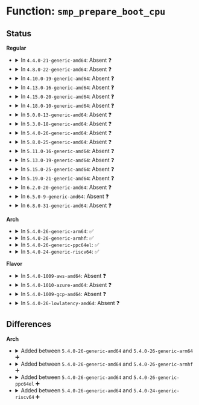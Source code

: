 # Function: <code>smp_prepare_boot_cpu</code>

## Status
<b>Regular</b>
<ul>
<li>
<details>
<summary>In <code>4.4.0-21-generic-amd64</code>: Absent ❓</summary>

```json
{
  "name": "smp_prepare_boot_cpu",
  "collision_type": "Unique Static",
  "inline_type": "Full",
  "funcs": [
    {
      "addr": 18446744071594941732,
      "name": "smp_prepare_boot_cpu",
      "external": false,
      "loc": "arch/x86/include/asm/smp.h:91",
      "file": "init/main.c",
      "inline": "declared, inlined",
      "caller_inline": [
        "init/main.c:start_kernel"
      ],
      "caller_func": []
    }
  ],
  "symbols": []
}
```
</details>
</li>
<li>
<details>
<summary>In <code>4.8.0-22-generic-amd64</code>: Absent ❓</summary>

```json
{
  "name": "smp_prepare_boot_cpu",
  "collision_type": "Unique Static",
  "inline_type": "Full",
  "funcs": [
    {
      "addr": 18446744071595105522,
      "name": "smp_prepare_boot_cpu",
      "external": false,
      "loc": "arch/x86/include/asm/smp.h:80",
      "file": "init/main.c",
      "inline": "declared, inlined",
      "caller_inline": [
        "init/main.c:start_kernel"
      ],
      "caller_func": []
    }
  ],
  "symbols": []
}
```
</details>
</li>
<li>
<details>
<summary>In <code>4.10.0-19-generic-amd64</code>: Absent ❓</summary>

```json
{
  "name": "smp_prepare_boot_cpu",
  "collision_type": "Unique Static",
  "inline_type": "Full",
  "funcs": [
    {
      "addr": 18446744071595351355,
      "name": "smp_prepare_boot_cpu",
      "external": false,
      "loc": "arch/x86/include/asm/smp.h:78",
      "file": "init/main.c",
      "inline": "declared, inlined",
      "caller_inline": [
        "init/main.c:start_kernel"
      ],
      "caller_func": []
    }
  ],
  "symbols": []
}
```
</details>
</li>
<li>
<details>
<summary>In <code>4.13.0-16-generic-amd64</code>: Absent ❓</summary>

```json
{
  "name": "smp_prepare_boot_cpu",
  "collision_type": "Unique Static",
  "inline_type": "Full",
  "funcs": [
    {
      "addr": 18446744071596269116,
      "name": "smp_prepare_boot_cpu",
      "external": false,
      "loc": "arch/x86/include/asm/smp.h:78",
      "file": "init/main.c",
      "inline": "declared, inlined",
      "caller_inline": [
        "init/main.c:start_kernel"
      ],
      "caller_func": []
    }
  ],
  "symbols": []
}
```
</details>
</li>
<li>
<details>
<summary>In <code>4.15.0-20-generic-amd64</code>: Absent ❓</summary>

```json
{
  "name": "smp_prepare_boot_cpu",
  "collision_type": "Unique Static",
  "inline_type": "Full",
  "funcs": [
    {
      "addr": 18446744071602585095,
      "name": "smp_prepare_boot_cpu",
      "external": false,
      "loc": "arch/x86/include/asm/smp.h:79",
      "file": "init/main.c",
      "inline": "declared, inlined",
      "caller_inline": [
        "init/main.c:start_kernel"
      ],
      "caller_func": []
    }
  ],
  "symbols": []
}
```
</details>
</li>
<li>
<details>
<summary>In <code>4.18.0-10-generic-amd64</code>: Absent ❓</summary>

```json
{
  "name": "smp_prepare_boot_cpu",
  "collision_type": "Unique Static",
  "inline_type": "Full",
  "funcs": [
    {
      "addr": 18446744071602753185,
      "name": "smp_prepare_boot_cpu",
      "external": false,
      "loc": "arch/x86/include/asm/smp.h:79",
      "file": "init/main.c",
      "inline": "declared, inlined",
      "caller_inline": [
        "init/main.c:start_kernel"
      ],
      "caller_func": []
    }
  ],
  "symbols": []
}
```
</details>
</li>
<li>
<details>
<summary>In <code>5.0.0-13-generic-amd64</code>: Absent ❓</summary>

```json
{
  "name": "smp_prepare_boot_cpu",
  "collision_type": "Unique Static",
  "inline_type": "Full",
  "funcs": [
    {
      "addr": 18446744071604547202,
      "name": "smp_prepare_boot_cpu",
      "external": false,
      "loc": "arch/x86/include/asm/smp.h:79",
      "file": "init/main.c",
      "inline": "declared, inlined",
      "caller_inline": [
        "init/main.c:start_kernel"
      ],
      "caller_func": []
    }
  ],
  "symbols": []
}
```
</details>
</li>
<li>
<details>
<summary>In <code>5.3.0-18-generic-amd64</code>: Absent ❓</summary>

```json
{
  "name": "smp_prepare_boot_cpu",
  "collision_type": "Unique Static",
  "inline_type": "Full",
  "funcs": [
    {
      "addr": 18446744071604641276,
      "name": "smp_prepare_boot_cpu",
      "external": false,
      "loc": "arch/x86/include/asm/smp.h:80",
      "file": "init/main.c",
      "inline": "declared, inlined",
      "caller_inline": [
        "init/main.c:start_kernel"
      ],
      "caller_func": []
    }
  ],
  "symbols": []
}
```
</details>
</li>
<li>
<details>
<summary>In <code>5.4.0-26-generic-amd64</code>: Absent ❓</summary>

```json
{
  "name": "smp_prepare_boot_cpu",
  "collision_type": "Unique Static",
  "inline_type": "Full",
  "funcs": [
    {
      "addr": 18446744071604653537,
      "name": "smp_prepare_boot_cpu",
      "external": false,
      "loc": "arch/x86/include/asm/smp.h:80",
      "file": "init/main.c",
      "inline": "declared, inlined",
      "caller_inline": [
        "init/main.c:start_kernel"
      ],
      "caller_func": []
    }
  ],
  "symbols": []
}
```
</details>
</li>
<li>
<details>
<summary>In <code>5.8.0-25-generic-amd64</code>: Absent ❓</summary>

```json
{
  "name": "smp_prepare_boot_cpu",
  "collision_type": "Unique Static",
  "inline_type": "Full",
  "funcs": [
    {
      "addr": 18446744071609004937,
      "name": "smp_prepare_boot_cpu",
      "external": false,
      "loc": "arch/x86/include/asm/smp.h:80",
      "file": "init/main.c",
      "inline": "declared, inlined",
      "caller_inline": [
        "init/main.c:start_kernel"
      ],
      "caller_func": []
    }
  ],
  "symbols": []
}
```
</details>
</li>
<li>
<details>
<summary>In <code>5.11.0-16-generic-amd64</code>: Absent ❓</summary>

```json
{
  "name": "smp_prepare_boot_cpu",
  "collision_type": "Unique Static",
  "inline_type": "Full",
  "funcs": [
    {
      "addr": 18446744071612068846,
      "name": "smp_prepare_boot_cpu",
      "external": false,
      "loc": "arch/x86/include/asm/smp.h:70",
      "file": "init/main.c",
      "inline": "declared, inlined",
      "caller_inline": [
        "init/main.c:start_kernel"
      ],
      "caller_func": []
    }
  ],
  "symbols": []
}
```
</details>
</li>
<li>
<details>
<summary>In <code>5.13.0-19-generic-amd64</code>: Absent ❓</summary>

```json
{
  "name": "smp_prepare_boot_cpu",
  "collision_type": "Unique Static",
  "inline_type": "Full",
  "funcs": [
    {
      "addr": 18446744071614206999,
      "name": "smp_prepare_boot_cpu",
      "external": false,
      "loc": "arch/x86/include/asm/smp.h:70",
      "file": "init/main.c",
      "inline": "declared, inlined",
      "caller_inline": [
        "init/main.c:start_kernel"
      ],
      "caller_func": []
    }
  ],
  "symbols": []
}
```
</details>
</li>
<li>
<details>
<summary>In <code>5.15.0-25-generic-amd64</code>: Absent ❓</summary>

```json
{
  "name": "smp_prepare_boot_cpu",
  "collision_type": "Unique Static",
  "inline_type": "Full",
  "funcs": [
    {
      "addr": 18446744071615125352,
      "name": "smp_prepare_boot_cpu",
      "external": false,
      "loc": "arch/x86/include/asm/smp.h:70",
      "file": "init/main.c",
      "inline": "declared, inlined",
      "caller_inline": [
        "init/main.c:start_kernel"
      ],
      "caller_func": []
    }
  ],
  "symbols": []
}
```
</details>
</li>
<li>
<details>
<summary>In <code>5.19.0-21-generic-amd64</code>: Absent ❓</summary>

```json
{
  "name": "smp_prepare_boot_cpu",
  "collision_type": "Unique Static",
  "inline_type": "Full",
  "funcs": [
    {
      "addr": 18446744071616887205,
      "name": "smp_prepare_boot_cpu",
      "external": false,
      "loc": "arch/x86/include/asm/smp.h:77",
      "file": "init/main.c",
      "inline": "declared, inlined",
      "caller_inline": [
        "init/main.c:start_kernel"
      ],
      "caller_func": []
    }
  ],
  "symbols": []
}
```
</details>
</li>
<li>
<details>
<summary>In <code>6.2.0-20-generic-amd64</code>: Absent ❓</summary>

```json
{
  "name": "smp_prepare_boot_cpu",
  "collision_type": "Unique Static",
  "inline_type": "Full",
  "funcs": [
    {
      "addr": 18446744071627477355,
      "name": "smp_prepare_boot_cpu",
      "external": false,
      "loc": "arch/x86/include/asm/smp.h:66",
      "file": "init/main.c",
      "inline": "declared, inlined",
      "caller_inline": [
        "init/main.c:start_kernel"
      ],
      "caller_func": []
    }
  ],
  "symbols": []
}
```
</details>
</li>
<li>
<details>
<summary>In <code>6.5.0-9-generic-amd64</code>: Absent ❓</summary>

```json
{
  "name": "smp_prepare_boot_cpu",
  "collision_type": "Unique Static",
  "inline_type": "Full",
  "funcs": [
    {
      "addr": 18446744071619221068,
      "name": "smp_prepare_boot_cpu",
      "external": false,
      "loc": "arch/x86/include/asm/smp.h:68",
      "file": "init/main.c",
      "inline": "declared, inlined",
      "caller_inline": [
        "init/main.c:start_kernel"
      ],
      "caller_func": []
    }
  ],
  "symbols": []
}
```
</details>
</li>
<li>
<details>
<summary>In <code>6.8.0-31-generic-amd64</code>: Absent ❓</summary>

```json
{
  "name": "smp_prepare_boot_cpu",
  "collision_type": "Unique Static",
  "inline_type": "Full",
  "funcs": [
    {
      "addr": 18446744071621510764,
      "name": "smp_prepare_boot_cpu",
      "external": false,
      "loc": "arch/x86/include/asm/smp.h:62",
      "file": "init/main.c",
      "inline": "declared, inlined",
      "caller_inline": [
        "init/main.c:start_kernel"
      ],
      "caller_func": []
    }
  ],
  "symbols": []
}
```
</details>
</li>
</ul>
<b>Arch</b>
<ul>
<li>
<details>
<summary>In <code>5.4.0-26-generic-arm64</code>: ✅</summary>

```c
void smp_prepare_boot_cpu()
```

```json
{
  "name": "smp_prepare_boot_cpu",
  "collision_type": "Unique Global",
  "inline_type": "No",
  "funcs": [
    {
      "addr": 18446603336510822668,
      "name": "smp_prepare_boot_cpu",
      "external": true,
      "loc": "arch/arm64/kernel/smp.c:422",
      "file": "arch/arm64/kernel/smp.c",
      "inline": "seen, unknown",
      "caller_inline": [],
      "caller_func": [
        "init/main.c:start_kernel"
      ]
    }
  ],
  "symbols": [
    {
      "addr": 18446603336510822668,
      "name": "smp_prepare_boot_cpu",
      "section": ".init.text",
      "bind": "STB_GLOBAL",
      "size": 88
    }
  ]
}
```
</details>
</li>
<li>
<details>
<summary>In <code>5.4.0-26-generic-armhf</code>: ✅</summary>

```c
void smp_prepare_boot_cpu()
```

```json
{
  "name": "smp_prepare_boot_cpu",
  "collision_type": "Unique Global",
  "inline_type": "No",
  "funcs": [
    {
      "addr": 3243269212,
      "name": "smp_prepare_boot_cpu",
      "external": true,
      "loc": "arch/arm/kernel/smp.c:469",
      "file": "arch/arm/kernel/smp.c",
      "inline": "seen, unknown",
      "caller_inline": [],
      "caller_func": [
        "init/main.c:start_kernel"
      ]
    }
  ],
  "symbols": [
    {
      "addr": 3243269212,
      "name": "smp_prepare_boot_cpu",
      "section": ".init.text",
      "bind": "STB_GLOBAL",
      "size": 56
    }
  ]
}
```
</details>
</li>
<li>
<details>
<summary>In <code>5.4.0-26-generic-ppc64el</code>: ✅</summary>

```c
void smp_prepare_boot_cpu()
```

```json
{
  "name": "smp_prepare_boot_cpu",
  "collision_type": "Unique Global",
  "inline_type": "No",
  "funcs": [
    {
      "addr": 13835058055282513824,
      "name": "smp_prepare_boot_cpu",
      "external": true,
      "loc": "arch/powerpc/kernel/smp.c:888",
      "file": "arch/powerpc/kernel/smp.c",
      "inline": "seen, unknown",
      "caller_inline": [],
      "caller_func": [
        "init/main.c:start_kernel"
      ]
    }
  ],
  "symbols": [
    {
      "addr": 13835058055282513824,
      "name": "smp_prepare_boot_cpu",
      "section": ".text",
      "bind": "STB_GLOBAL",
      "size": 200
    }
  ]
}
```
</details>
</li>
<li>
<details>
<summary>In <code>5.4.0-24-generic-riscv64</code>: ✅</summary>

```c
void smp_prepare_boot_cpu()
```

```json
{
  "name": "smp_prepare_boot_cpu",
  "collision_type": "Unique Global",
  "inline_type": "No",
  "funcs": [
    {
      "addr": 18446743936270611672,
      "name": "smp_prepare_boot_cpu",
      "external": true,
      "loc": "arch/riscv/kernel/smpboot.c:40",
      "file": "arch/riscv/kernel/smpboot.c",
      "inline": "seen, unknown",
      "caller_inline": [],
      "caller_func": [
        "init/main.c:start_kernel"
      ]
    }
  ],
  "symbols": [
    {
      "addr": 18446743936270611672,
      "name": "smp_prepare_boot_cpu",
      "section": ".init.text",
      "bind": "STB_GLOBAL",
      "size": 34
    }
  ]
}
```
</details>
</li>
</ul>
<b>Flavor</b>
<ul>
<li>
<details>
<summary>In <code>5.4.0-1009-aws-amd64</code>: Absent ❓</summary>

```json
{
  "name": "smp_prepare_boot_cpu",
  "collision_type": "Unique Static",
  "inline_type": "Full",
  "funcs": [
    {
      "addr": 18446744071604579809,
      "name": "smp_prepare_boot_cpu",
      "external": false,
      "loc": "arch/x86/include/asm/smp.h:80",
      "file": "init/main.c",
      "inline": "declared, inlined",
      "caller_inline": [
        "init/main.c:start_kernel"
      ],
      "caller_func": []
    }
  ],
  "symbols": []
}
```
</details>
</li>
<li>
<details>
<summary>In <code>5.4.0-1010-azure-amd64</code>: Absent ❓</summary>

```json
{
  "name": "smp_prepare_boot_cpu",
  "collision_type": "Unique Static",
  "inline_type": "Full",
  "funcs": [
    {
      "addr": 18446744071604571521,
      "name": "smp_prepare_boot_cpu",
      "external": false,
      "loc": "arch/x86/include/asm/smp.h:80",
      "file": "init/main.c",
      "inline": "declared, inlined",
      "caller_inline": [
        "init/main.c:start_kernel"
      ],
      "caller_func": []
    }
  ],
  "symbols": []
}
```
</details>
</li>
<li>
<details>
<summary>In <code>5.4.0-1009-gcp-amd64</code>: Absent ❓</summary>

```json
{
  "name": "smp_prepare_boot_cpu",
  "collision_type": "Unique Static",
  "inline_type": "Full",
  "funcs": [
    {
      "addr": 18446744071604657633,
      "name": "smp_prepare_boot_cpu",
      "external": false,
      "loc": "arch/x86/include/asm/smp.h:80",
      "file": "init/main.c",
      "inline": "declared, inlined",
      "caller_inline": [
        "init/main.c:start_kernel"
      ],
      "caller_func": []
    }
  ],
  "symbols": []
}
```
</details>
</li>
<li>
<details>
<summary>In <code>5.4.0-26-lowlatency-amd64</code>: Absent ❓</summary>

```json
{
  "name": "smp_prepare_boot_cpu",
  "collision_type": "Unique Static",
  "inline_type": "Full",
  "funcs": [
    {
      "addr": 18446744071604657633,
      "name": "smp_prepare_boot_cpu",
      "external": false,
      "loc": "arch/x86/include/asm/smp.h:80",
      "file": "init/main.c",
      "inline": "declared, inlined",
      "caller_inline": [
        "init/main.c:start_kernel"
      ],
      "caller_func": []
    }
  ],
  "symbols": []
}
```
</details>
</li>
</ul>

## Differences
<b>Arch</b>
<ul>
<li>
<details>
<summary>Added between <code>5.4.0-26-generic-amd64</code> and <code>5.4.0-26-generic-arm64</code> ➕</summary>

```c
void smp_prepare_boot_cpu()
```
</details>
</li>
<li>
<details>
<summary>Added between <code>5.4.0-26-generic-amd64</code> and <code>5.4.0-26-generic-armhf</code> ➕</summary>

```c
void smp_prepare_boot_cpu()
```
</details>
</li>
<li>
<details>
<summary>Added between <code>5.4.0-26-generic-amd64</code> and <code>5.4.0-26-generic-ppc64el</code> ➕</summary>

```c
void smp_prepare_boot_cpu()
```
</details>
</li>
<li>
<details>
<summary>Added between <code>5.4.0-26-generic-amd64</code> and <code>5.4.0-24-generic-riscv64</code> ➕</summary>

```c
void smp_prepare_boot_cpu()
```
</details>
</li>
</ul>
